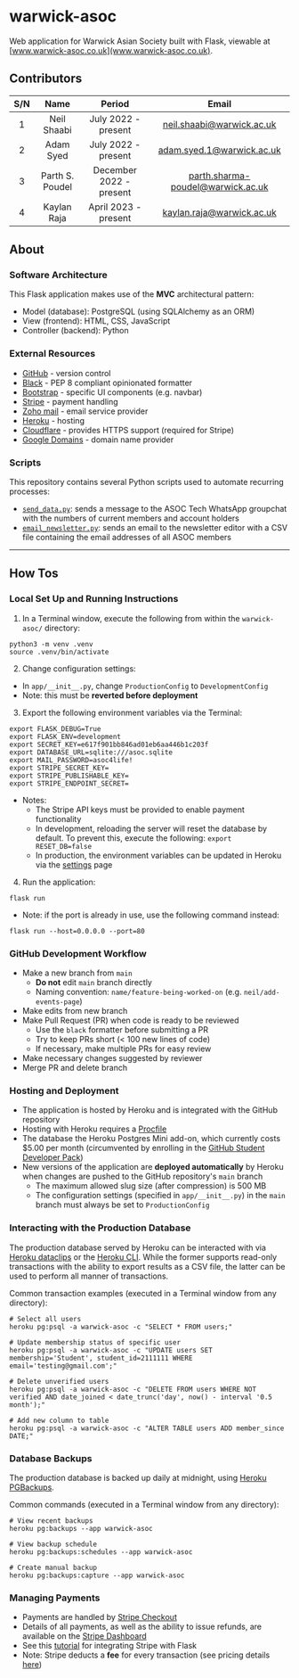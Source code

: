 # warwick-asoc
Web application for Warwick Asian Society built with Flask, viewable at [www.warwick-asoc.co.uk](www.warwick-asoc.co.uk).

## Contributors

| S/N |       Name      |          Period         |               Email               |
|:---:|:---------------:|:-----------------------:|:---------------------------------:|
|  1  | Neil Shaabi     | July 2022 - present  | neil.shaabi@warwick.ac.uk         |
|  2  | Adam Syed       | July 2022 - present  | adam.syed.1@warwick.ac.uk         |
|  3  | Parth S. Poudel | December 2022 - present | parth.sharma-poudel@warwick.ac.uk |
|  4  | Kaylan Raja     | April 2023 - present    | kaylan.raja@warwick.ac.uk         |


## About

### Software Architecture

This Flask application makes use of the **MVC** architectural pattern:
- Model (database): PostgreSQL (using SQLAlchemy as an ORM)
- View (frontend): HTML, CSS, JavaScript
- Controller (backend): Python

### External Resources

- [GitHub](https://github.com/warwick-asoc/warwick-asoc) - version control
- [Black](https://black.readthedocs.io/en/stable/) - PEP 8 compliant opinionated formatter
- [Bootstrap](https://getbootstrap.com/docs/5.3/getting-started/introduction/) - specific UI components (e.g. navbar)
- [Stripe](https://dashboard.stripe.com/dashboard) - payment handling
- [Zoho mail](https://www.zoho.com/mail/) - email service provider
- [Heroku](https://dashboard.heroku.com/apps/warwick-asoc) - hosting
- [Cloudflare](https://dash.cloudflare.com/604c65132a8f8ad4e86863c4c1042053/warwick-asoc.co.uk) - provides HTTPS support (required for Stripe)
- [Google Domains](https://domains.google.com/) - domain name provider

### Scripts

This repository contains several Python scripts used to automate recurring processes:

- [`send_data.py`](send_data.py): sends a message to the ASOC Tech WhatsApp groupchat with the numbers of current members and account holders
- [`email_newsletter.py`](email_newsletter.py): sends an email to the newsletter editor with a CSV file containing the email addresses of all ASOC members

---

## How Tos

### Local Set Up and Running Instructions

1. In a Terminal window, execute the following from within the `warwick-asoc/` directory:

```
python3 -m venv .venv
source .venv/bin/activate
```

2. Change configuration settings:
- In `app/__init__.py`, change `ProductionConfig` to `DevelopmentConfig`
- Note: this must be **reverted before deployment**

3. Export the following environment variables via the Terminal:

```
export FLASK_DEBUG=True
export FLASK_ENV=development
export SECRET_KEY=e617f901bb846ad01eb6aa446b1c203f
export DATABASE_URL=sqlite:///asoc.sqlite
export MAIL_PASSWORD=asoc4life!
export STRIPE_SECRET_KEY= 
export STRIPE_PUBLISHABLE_KEY= 
export STRIPE_ENDPOINT_SECRET= 
```
- Notes:
  - The Stripe API keys must be provided to enable payment functionality
  - In development, reloading the server will reset the database by default. To prevent this, execute the following: `export RESET_DB=false`
  - In production, the environment variables can be updated in Heroku via the [settings](https://dashboard.heroku.com/apps/warwick-asoc/settings) page

4. Run the application:
```
flask run
```
- Note: if the port is already in use, use the following command instead:
```
flask run --host=0.0.0.0 --port=80
```

### GitHub Development Workflow

- Make a new branch from `main`
    - **Do not** edit `main` branch directly
    - Naming convention: `name/feature-being-worked-on` (e.g. `neil/add-events-page`)
- Make edits from new branch
- Make Pull Request (PR) when code is ready to be reviewed
    - Use the `black` formatter before submitting a PR
    - Try to keep PRs short (< 100 new lines of code)
    - If necessary, make multiple PRs for easy review
- Make necessary changes suggested by reviewer
- Merge PR and delete branch

### Hosting and Deployment

- The application is hosted by Heroku and is integrated with the GitHub repository
- Hosting with Heroku requires a [Procfile](Procfile)
- The database the Heroku Postgres Mini add-on, which currently costs $5.00 per month (circumvented by enrolling in the [GitHub Student Developer Pack](https://www.heroku.com/github-students))
- New versions of the application are **deployed automatically** by Heroku when changes are pushed to the GitHub repository's `main` branch
  - The maximum allowed slug size (after compression) is 500 MB
  - The configuration settings (specified in `app/__init__.py`) in the `main` branch must always be set to `ProductionConfig` 

### Interacting with the Production Database

The production database served by Heroku can be interacted with via [Heroku dataclips](https://data.heroku.com/dataclips) or the [Heroku CLI](https://devcenter.heroku.com/articles/heroku-cli). While the former supports read-only transactions with the ability to export results as a CSV file, the latter can be used to perform all manner of transactions.

Common transaction examples (executed in a Terminal window from any directory):
```
# Select all users
heroku pg:psql -a warwick-asoc -c "SELECT * FROM users;"

# Update membership status of specific user
heroku pg:psql -a warwick-asoc -c "UPDATE users SET membership='Student', student_id=2111111 WHERE email='testing@gmail.com';"

# Delete unverified users
heroku pg:psql -a warwick-asoc -c "DELETE FROM users WHERE NOT verified AND date_joined < date_trunc('day', now() - interval '0.5 month');"

# Add new column to table
heroku pg:psql -a warwick-asoc -c "ALTER TABLE users ADD member_since DATE;"
```

### Database Backups

The production database is backed up daily at midnight, using [Heroku PGBackups](https://devcenter.heroku.com/articles/heroku-postgres-backups).

Common commands (executed in a Terminal window from any directory):
```
# View recent backups
heroku pg:backups --app warwick-asoc

# View backup schedule
heroku pg:backups:schedules --app warwick-asoc

# Create manual backup
heroku pg:backups:capture --app warwick-asoc
```

### Managing Payments
- Payments are handled by [Stripe Checkout](https://stripe.com/docs/payments/checkout)
- Details of all payments, as well as the ability to issue refunds, are available on the [Stripe Dashboard](https://dashboard.stripe.com/dashboard)
- See this [tutorial](https://testdriven.io/blog/flask-stripe-tutorial/) for integrating Stripe with Flask
- Note: Stripe deducts a **fee** for every transaction (see pricing details [here](https://stripe.com/en-gb/pricing))
